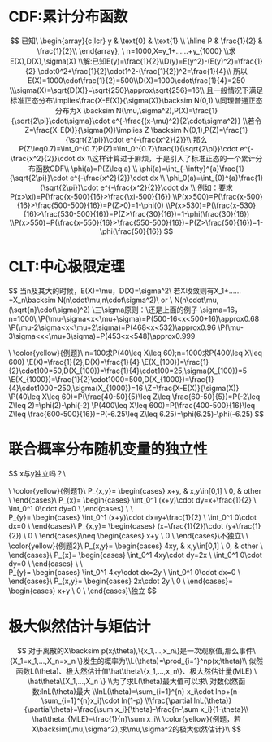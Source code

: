 # CDF:累计分布函数

$$
已知\ \begin{array}{c|lcr}
    y & \text{0} & \text{1} \\
    \hline
    P & \frac{1}{2} & \frac{1}{2}\\
\end{array},
\ n=1000,X=y_1+……+y_{1000}
\\求E(X),D(X),\sigma(X)
\\解:已知E(y)=\frac{1}{2}\\D(y)=E(y^2)-(E(y)^2)=\frac{1}{2} \cdot0^2+\frac{1}{2}\cdot1^2-(\frac{1}{2})^2=\frac{1}{4}\\
所以E(X)=1000\cdot\frac{1}{2}=500\\D(X)=1000\cdot\frac{1}{4}=250
\\\sigma(X)=\sqrt{D(X)}=\sqrt{250}\approx\sqrt{256}=16\\
且一般情况下满足标准正态分布\implies\frac{X-E(X)}{\sigma(X)}\backsim N(0,1)
\\同理普通正态分布为X \backsim N(\mu,\sigma^2),P(X)=\frac{1}{\sqrt{2\pi}\cdot\sigma}\cdot e^{-\frac{(x-\mu)^2}{2\cdot\sigma^2}}
\\若令Z=\frac{X-E(X)}{\sigma(X)}\implies Z \backsim N(0,1),P(Z)=\frac{1}{\sqrt{2\pi}}\cdot e^{-\frac{x^2}{2}}\\
那么P(Z\leq0.7)=\int_0^{0.7}P(Z)=\int_0^{0.7}\frac{1}{\sqrt{2\pi}}\cdot e^{-\frac{x^2}{2}}\cdot dx 
\\这样计算过于麻烦，于是引入了标准正态的一个累计分布函数CDF\\
\phi(a)=P(Z\leq a)
\\ \phi(a)=\int_{-\infty}^{a}\frac{1}{\sqrt{2\pi}}\cdot e^{-\frac{x^2}{2}}\cdot dx 
\\ \phi_0(a)=\int_{0}^{a}\frac{1}{\sqrt{2\pi}}\cdot e^{-\frac{x^2}{2}}\cdot dx 
\\
例如：要求P(x>\xi)=P(\frac{x-500}{16}>\frac{\xi-500}{16})
\\P(x>500)=P(\frac{x-500}{16}>\frac{500-500}{16})=P(Z>0)=1-\phi(0)
\\P(x>530)=P(\frac{x-530}{16}>\frac{530-500}{16})=P(Z>\frac{30}{16})=1-\phi(\frac{30}{16})
\\P(x>550)=P(\frac{x-550}{16}>\frac{550-500}{16})=P(Z>\frac{50}{16})=1-\phi(\frac{50}{16})
$$

# CLT:中心极限定理

$$
当n及其大的时候，E(X)=\mu，D(X)=\sigma^2\\
若X收敛则有X_1+……+X_n\backsim N(n\cdot\mu,n\cdot\sigma^2)\ or \ N(n\cdot\mu,(\sqrt{n}\cdot\sigma)^2)
\\三\sigma原则：\\还是上面的例子 \sigma=16，n=1000\\
\\P(\mu-\sigma<x<\mu+\sigma)=P(500-16<x<500+16)\approx0.68
\\P(\mu-2\sigma<x<\mu+2\sigma)=P(468<x<532)\approx0.96
\\P(\mu-3\sigma<x<\mu+3\sigma)=P(453<x<548)\approx0.999

\\ \color{yellow}{例题}\\
n=100求P(40\leq X\leq 60);n=1000求P(400\leq X\leq 600)
\\E(X)=\frac{1}{2},D(X)=\frac{1}{4}
\\E(X_{100})=\frac{1}{2}\cdot100=50,D(X_{100})=\frac{1}{4}\cdot100=25,\sigma(X_{100})=5
\\E(X_{1000})=\frac{1}{2}\cdot1000=500,D(X_{1000})=\frac{1}{4}\cdot1000=250,\sigma(X_{1000})=16
\\Z=\frac{X-E(X)}{\sigma(X)}
\\P(40\leq X\leq 60)=P(\frac{40-50}{5}\leq Z\leq \frac{60-50}{5})=P(-2\leq Z\leq 2)=\phi(2)-\phi(-2)
\\P(400\leq X\leq 600)=P(\frac{400-500}{16}\leq Z\leq \frac{600-500}{16})=P(-6.25\leq Z\leq 6.25)=\phi(6.25)-\phi(-6.25)
$$

# 联合概率分布随机变量的独立性

$$
x与y独立吗？\\

\\ \color{yellow}{例题1}\\ P_{x,y}=        \begin{cases}
            x+y,  & x,y\in[0,1] \\
            0, & other \\
        \end{cases}\\
        P_{x}=        \begin{cases}
            \int_0^1 (x+y)\cdot dy=x+\frac{1}{2} \\
            \int_0^1 0\cdot dy=0 \\
        \end{cases} \ \ \
          P_{y}=        \begin{cases}
            \int_0^1 (x+y)\cdot dx=y+\frac{1}{2} \\
            \int_0^1 0\cdot dx=0 \\
        \end{cases}\\
         P_{x,y}=        \begin{cases}
            (x+\frac{1}{2})\cdot (y+\frac{1}{2}) \\
            0 \\
        \end{cases}\neq \begin{cases}
            x+y \\
            0 \\
        \end{cases}\\不独立\\
\\ \color{yellow}{例题2}\\ P_{x,y}=        \begin{cases}
            4xy,  & x,y\in[0,1] \\
            0, & other \\
        \end{cases}\\
        P_{x}=        \begin{cases}
            \int_0^1 4xy\cdot dy=2x \\
            \int_0^1 0\cdot dy=0 \\
        \end{cases} \ \ \
          P_{y}=        \begin{cases}
            \int_0^1 4xy\cdot dx=2y \\
            \int_0^1 0\cdot dx=0 \\
        \end{cases}\\
         P_{x,y}=        \begin{cases}
            2x\cdot 2y \\
            0 \\
        \end{cases}= \begin{cases}
            x+y \\
            0 \\
        \end{cases}\\独立
$$

# 极大似然估计与矩估计

$$
对于离散的X\backsim p(x;\theta),\{x_1,...,x_n\}是一次观察值,那么事件\{X_1=x_1,...,X_n=x_n \}发生的概率为\\L(\theta)=\prod_{i=1}^np(x;\theta)\\
似然函数L(\theta)、极大然估计值\hat\theta\{x_1,...,x_n\}、极大然估计量(MLE) \ \hat\theta\{X_1,...,X_n \}
\\为了求L(\theta)最大值可以求\ 对数似然函数:lnL(\theta)最大
\\lnL(\theta)=\sum_{i=1}^{n} x_i\cdot lnp+(n-\sum_{i=1}^{n}x_i)\cdot ln(1-p)
\\\frac{\partial lnL(\theta)}{\partial\theta}=\frac{\sum x_i}{\theta}-\frac{n-\sum x_i}{1-\theta}\\
\hat\theta_{MLE}=\frac{1}{n}\sum x_i\\
\color{yellow}{例题，若X\backsim(\mu,\sigma^2),求\mu,\sigma^2的极大似然估计}\\
$$

